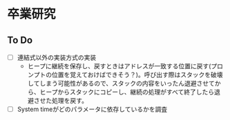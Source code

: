 # 卒業研究
## To Do
- [ ] 連結式以外の実装方式の実装
  - ヒープに継続を保存し、戻すときはアドレスが一致する位置に戻す(プロンプトの位置を覚えておけばできそう？)。呼び出す際はスタックを破壊してしまう可能性があるので、スタックの内容をいったん退避させてから、ヒープからスタックにコピーし、継続の処理がすべて終了したら退避させた処理を戻す。
- [ ] System timeがどのパラメータに依存しているかを調査
